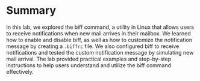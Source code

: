 # Summary

In this lab, we explored the biff command, a utility in Linux that allows users to receive notifications when new mail arrives in their mailbox. We learned how to enable and disable biff, as well as how to customize the notification message by creating a `.biffrc` file. We also configured biff to receive notifications and tested the custom notification message by simulating new mail arrival. The lab provided practical examples and step-by-step instructions to help users understand and utilize the biff command effectively.

